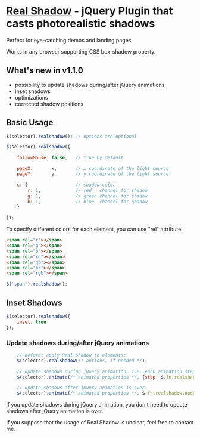 # [Real Shadow](http://indamix.github.com/real-shadow/) - jQuery Plugin that casts photorealistic shadows
Perfect for eye-catching demos and landing pages.

Works in any browser supporting CSS box-shadow property.

## What's new in v1.1.0
+ possibility to update shadows during/after jQuery animations
+ inset shadows
+ optimizations
+ corrected shadow positions

## Basic Usage

```javascript
$(selector).realshadow(); // options are optional

$(selector).realshadow({

	followMouse: false,   // true by default

	pageX:       x,       // x coordinate of the light source
	pageY:       y        // y coordinate of the light source

	c: {                  // shadow color
		r: 1,             // red   channel for shadow
		g: 1,             // green channel for shadow
		b: 1,             // blue  channel for shadow
	}

});
```

To specify different colors for each element, you can use "rel" attribute:

```html
<span rel="r"></span>
<span rel="g"></span>
<span rel="b"></span>
<span rel="rg"></span>
<span rel="gb"></span>
<span rel="br"></span>
<span rel="rgb"></span>
```

```javascript
$('span').realshadow();
```

## Inset Shadows

```javascript
$(selector).realshadow({
	inset: true
});
```

### Update shadows during/after jQuery animations
```javascript
	// before: apply Real Shadow to elements:
	$(selector).realshadow(/* options, if needed */);

	// update shadows during jQuery animation, i.e. each animation step:
	$(selector).animate(/* animated properties */, {step: $.fn.realshadow.update});

	// update shadows after jQuery animation is over:
	$(selector).animate(/* animated properties */, $.fn.realshadow.update);
```
If you update shadows during jQuery animation, you don't need to update shadows after jQuery animation is over.


If you suppose that the usage of Real Shadow is unclear, feel free to contact me.